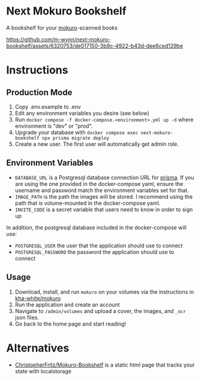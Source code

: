# Next Mokuro Bookshelf

A bookshelf for your [mokuro](https://github.com/kha-white/mokuro)-scanned books



https://github.com/m-wynn/next-mokuro-bookshelf/assets/6320753/de017150-3b9c-4922-b43d-dee6ced129be



# Instructions

## Production Mode

1. Copy .env.example to .env
2. Edit any environment variables you desire (see below)
3. Run `docker compose -f docker-compose.<environment>.yml up -d` where environment is "dev" or "prod".
4. Upgrade your database with `docker compose exec next-mokuro-bookshelf npx prisma migrate deploy`
5. Create a new user. The first user will automatically get admin role.

## Environment Variables

- `DATABASE_URL` is a Postgresql database connection URL for [prisma](https://www.prisma.io/docs/orm/overview/databases/postgresql#connection-url). If you are using the one provided in the docker-compose yaml, ensure the username and password match the environment variables set for that.
- `IMAGE_PATH` is the path the images will be stored. I recommend using the path that is volume-mounted in the docker-compose yaml.
- `INVITE_CODE` is a secret variable that users need to know in order to sign up

In addition, the postgresql database included in the docker-compose will use:

- `POSTGRESQL_USER` the user that the application should use to connect
- `POSTGRESQL_PASSWORD` the password the application should use to connect

## Usage

1. Download, install, and run `mokuro` on your volumes via the instructions in [kha-white/mokuro](https://github.com/kha-white/mokuro)
2. Run the application and create an account
3. Navigate to `/admin/volumes` and upload a cover, the images, and `_ocr` json files.
4. Go back to the home page and start reading!

# Alternatives

- [ChristopherFritz/Mokuro-Bookshelf](https://github.com/ChristopherFritz/Mokuro-Bookshelf) is a static html page that tracks your state with localstorage
